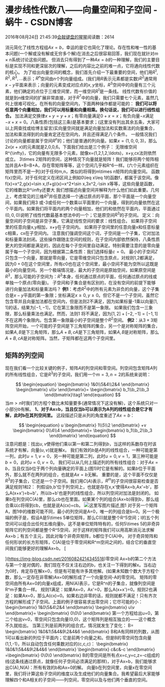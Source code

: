 
# 漫步线性代数八——向量空间和子空间 - 蜗牛 - CSDN博客


2016年08月24日 21:45:39[会敲键盘的猩猩](https://me.csdn.net/u010182633)阅读数：2614


消元简化了线性方程组$Ax=b$，幸运的是它也简化了理论。存在性和唯一性的基本问题(一个解或没有解或无穷多个解)在消去之后很容易回答，我们现在就针对$m\times n$系统讨论这些问题。
但消去只有得到了一种$Ax=b$的一种理解，我们的主要目标是实现不同和更深层次的理解，之后的内容比之前的难一点，它将通向线性代数的核心。
为了给出向量空间的概念，我们首先介绍一下最重要的空间，他们用$R^1,R^2,R^3,\ldots$表示；$R^n$空间由$n$个列向量组成。(我们用$R$表示元素都是实数)$R^2$通常用$x-y$平面来表示；向量的元素变成对应点的$x,y$坐标，$R^3$空间中的向量有三个元素，他们确定的点位于三维空间里，而一维空间$R^1$是一条线。
线性代数有价值的就是到$n$维空间的扩展非常直接，对于$R^7$中的向量，我们只需要七个元素，虽然几何上很难可视化。在所有的向量空间内，下面两种操作都是可能的：
**我们可以将任意两个向量相加，我们可以用标量和向量相乘。换句话说，我们可以进行线性组合。**
加法满足交换律$x+y=y+x$；有零向量满足$0+x=x$；有负向量$-x$满足$-x+x=0$。八条性质(包括这三条)是基本要求；(这里没有列出其余五条，大家可以上网查找或给博主留言)实向量空间就是满足向量加法和实数乘法的向量集合，加法和乘法得到的向量肯定还在空间内，并且还得满足八个条件。
一般情况我们讨论的向量都是属于空间$R^n$的；他们是普通的列向量。如果$x=(1,0,0,3)$，那么$2x(x+x)$的元素就是2,0,0,6。下面我们给出是三个例子：
无限维空间R^{\infty}，它的向量有无限多个元素，就像x=(1,2,1,2,\ldots)，x+y,cx法则依然成立。
3\times 2矩阵的空间，这种情况下向量就是矩阵！我们能够将两个矩阵相加并且A+B=B+A，存在零矩阵等等，这个空间几乎和R^6一样。(六个元素组织在矩阵里而不是一列)对于任何m,n，类似的将得到m\times n矩阵的向量空间。
函数f(x)空间，对于任何定义在闭区间上例如0\leq x\leq 1的函数f，都属于该空间。像f(x)=x^2,g(x)=\sin x,(f+g)(x)=x^2+\sin x,3x^2,-\sin x等等，这些向量是函数，它的维数比R^\infty还要大
我们想描述向量空间并解释为什么他们如此重要。几何上，考虑常见的三维$R^3$并任意选择一个通过原点的平面，那个平面是一个向量空间，如果我们用3 或-3或任何一个数乘以平面里的一个向量，得到的向量依然在这个平面内。如果我们将平面内的两个向量相加，他们的和依然在平面内，平面通过$(0,0,0)$说明了线性代数最基本想法中的一个；它是原空间$R^3$的子空间。
定义：向量空间的子空间是非空子集，它满足线性空间的要求：线性组合。
如果将子空间里的任意向量x,y相加，x+y在子空间内。
如果将子空间里的任意向量x和任意标量c相乘，cx在子空间内。
注意我们强调空间这个词，子空间是一个子集，它对加法和标量乘法封闭。这些操作跟随主空间的规则，在子空间内部依然保持，八条性质更大的空间都是满足的，因此在每个子空间里自动满足。特别需要注意的是零向量属于每一个子空间，因为根据第二条性质：我们选择标量$c=0$。
最小的子空间$Z$只包含一个向量，那就是零向量，它是零维空间只包含原点，对规则1,2都满足，因为$0+0$在这个空间里，所有$c0$也在这个空间里，最小空间不能为空所以这既是最小的向量空间。另一个极端情况是，最大的子空间是原始空间，如果原空间是$R^3$，那么可能的子空间为：$R^3$本身，任何通过原点的平面，任何通过原点的线或单独一个原点(零向量)。
子空间和子集合是有区别的，在没有空间的前提下能够进行向量加法和标量乘法吗？
**例1**：考虑$R^2$中的所有元素为非负的向量，这个子集合是$x-y$平面的第一象限；坐标满足$x\geq 0,y\geq0$。但它不是一个子空间，虽然它包含零并且向量加法都在空间内，但是法则2不满足，因为如果标量-1乘以向量$[1,1]$的话，结果为$[-1,-1]$，它在第三象限而不是第一象限。
如果我们包含一三象限，那么标量乘法也满足。然而，法则1 将不满足，因为$[1,2]+[-2,-1]=[-1,1]$不在这两个象限内。包含第一象限最小的子空间是整个$R^2$空间。
**例2**：从$3\times 3$矩阵空间开始，一个可能的子空间是下三角矩阵的集合，另一个是对称矩阵的集合，如果$A,B$是下三角矩阵，那么$A+B,cA$是下三角矩阵，如果$A,B$是对称矩阵，那么$A+B,cA$是对称矩阵。当然，子矩阵都在这两个子空间里。
## 矩阵的列空间
现在我们看一个比较关键的例子，矩阵$A$的列空间和零空间。列空间包含矩阵$A$列的所有线性组合，它是$R^3$的子空间，我们用一个$m=3,n=2$的系统来说明：

$$
\begin{equation}
\begin{bmatrix}
1&0\\5&4\\2&4
\end{bmatrix}
\begin{bmatrix}
u\\v
\end{bmatrix}=
\begin{bmatrix}
b_1\\b_2\\b_3
\end{bmatrix}\tag1
\end{equation}
$$
当$m>n$时我们的方程个数比未知量要多(通常情况下这没有解)，这个系统只对一小部分$b$有解。
**1、对于****Ax=b****，当且仅当****b****可以表示为****A****列的线性组合是它才有解，此时****b****在其列空间里。**
这段描述只是从列的角度重述了$Ax=b$：

$$
\begin{equation}
u
\begin{bmatrix}
1\\5\\2
\end{bmatrix}
+v
\begin{bmatrix}
0\\4\\4
\end{bmatrix}=
\begin{bmatrix}
b_1\\b_2\\b_3
\end{bmatrix}
\end{equation}
$$
注意问题是：找出$u,v$使得他们乘以第一和第二列得到$b$，当这样的系数存在时该系统才有解，向量$(u,v)$就是解$x$。
我们有效的$b$是$A$列的线性组合，一种可能是第一列，此时$u=1,v=0$，另一种可能是第二列，此时$u=0,v=1$，第三种可能是$b=0$，此时$u=0,v=0$。
我们可以从几何上描述列的所有线性组合：对于$Ax=b$，当且仅当$b$位于两个列向量确定的平面上(图1)时它是有解的。如果$b$位于平面外，那么就不在两列的组合，也就是$Ax=b$无解。
重要的是，这个平面不仅仅是$R^3$的子集合，它还是一个子空间。我们用$C(A)$表示，$R^m$的子空间很容易检查是否满足规则1和2：
列假设b,b'位于列空间上，也就是存在x,x'使得Ax=b,Ax'=b'，那么A(x+x')=b+b'，所以b+b'也是列的线性组合，所以列空间对加法是封闭的。
如果b在列空间C(A)里，那么cb也在里面。如果某个列的组合(Ax=b)得到b，那么组合乘以c将得到cb，也就是说A(cx)=cb。
![这里写图片描述](https://img-blog.csdn.net/20160824214345518)[ ](https://img-blog.csdn.net/20160824214345518)
图1
对于另一个矩阵A，图1中的维数可能不同，最小的列空间是A=0，唯一的列组合是b=0。另一个极端的例子是，假设A是5\times 5单位矩阵，那么C(I)就是整个R^5空间；I的五个列空间可以组合出任何五维向量b，这不是单位矩阵特有的，任何5\times 5的非奇异矩阵它的列空间都是整个R^5空间，对于这样的矩阵我们可以用高斯消元法求解Ax=b；有五个主元，因此对每个非奇异矩阵，b都位于C(A)中。
[
](https://img-blog.csdn.net/20160824214345518)对于奇异矩阵和任何形状的长方形矩阵，C(A)是位于零空间和R^m空间之间的，结合它的垂直空间我们能够更好的理解Ax=b。
[

](https://img-blog.csdn.net/20160824214345518)零空间
[
](https://img-blog.csdn.net/20160824214345518)Ax=b的第二个方法与第一个是对偶的，我们现在不仅关注右边的b，也关注一下得到的解x。当右边为0时，肯定存在解x=0，但是有可能有许多其他解。(如果未知数个数大于方程个数，那么一定存在非零解)Ax=0的解形成了一个向量空间-A的零空间。
[
](https://img-blog.csdn.net/20160824214345518)矩阵的零空间由所有Ax=0的向量x组成，用N(A)表示，它是R^n的子集合，就像列空间是R^m子集合一样。
[
](https://img-blog.csdn.net/20160824214345518)规则1满足：如果Ax=0，Ax'=0，那么A(x+x')=0。规则2也满足：如果Ax=0，那么A(cx)=0。如果右边非零的话，规则就都不满足！只有齐次方程的解形成了子空间。上面的例子很容易求出零空间；它尽可能的小：
\begin{bmatrix}
1&0\\5&4\\2&4
\end{bmatrix}
\begin{bmatrix}
u\\v
\end{bmatrix}=
\begin{bmatrix}
0\\0\\0
\end{bmatrix}
第一个方程给出u=0，第二个给出v=0，零空间只包含向量(0,0)，这个矩阵列是相互独立的——这个概念不久就给出。
当第三列是前两列的组合式，情况就发生了变化：
B=
\begin{bmatrix}
1&0&1\\5&4&9\\2&4&6
\end{bmatrix}
B和A有同样的列数，从图1可以看出新的列位于平面内；它是前两个向量之和。但是B的零空间包含向量(1,1,-1)，所以自动包含任何乘数对应的(c,c,c)：
\begin{bmatrix}
1&0&1\\5&4&9\\2&4&6
\end{bmatrix}
\begin{bmatrix}
c&c&-c
\end{bmatrix}
=\begin{bmatrix}
0\\0\\0
\end{bmatrix}
B的零空间是所有点x=c,y=c,z=-c组成的线(这条线通过原点，就像任何子空间必须满足的那样)，对于Ax=b，我们能够求出C(A),N(A)：所有有效的b和Ax=0的解。
向量b在列空间里，向量x在零空间里，我们将计算这些子空间的维度以及生成他们的向量集合。我希望最后大家能够理解四个和A相关的子空间——列空间，零空间以及与他们两个垂直的空间。

[
  ](https://img-blog.csdn.net/20160824214345518)